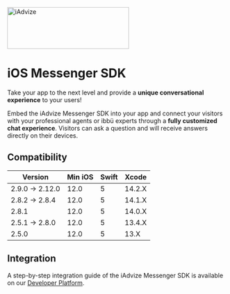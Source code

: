 <img src="https://user-images.githubusercontent.com/17723986/47799626-f3982700-dd2a-11e8-983c-77d1a3ed7f53.png" width="280" height="96" alt="iAdvize">

# iOS Messenger SDK

Take your app to the next level and provide a **unique conversational experience** to your users!

Embed the iAdvize Messenger SDK into your app and connect your visitors with your professional agents or ibbü experts through a **fully customized chat experience**. Visitors can ask a question and will receive answers directly on their devices.

## Compatibility

| Version         | Min iOS | Swift | Xcode  |
| --------------- | ------- | ----- | ------ |
| 2.9.0 -> 2.12.0 | 12.0    | 5     | 14.2.X |
| 2.8.2 -> 2.8.4  | 12.0    | 5     | 14.1.X |
| 2.8.1           | 12.0    | 5     | 14.0.X |
| 2.5.1 -> 2.8.0  | 12.0    | 5     | 13.4.X |
| 2.5.0           | 12.0    | 5     | 13.X   |

## Integration

A step-by-step integration guide of the iAdvize Messenger SDK is available on our [Developer Platform](https://developers.iadvize.com/documentation/mobile-sdk).
